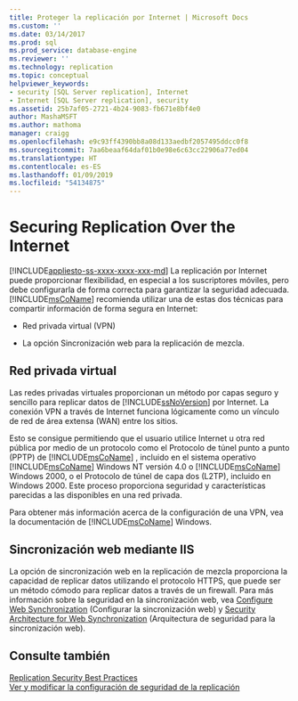 ```yaml
---
title: Proteger la replicación por Internet | Microsoft Docs
ms.custom: ''
ms.date: 03/14/2017
ms.prod: sql
ms.prod_service: database-engine
ms.reviewer: ''
ms.technology: replication
ms.topic: conceptual
helpviewer_keywords:
- security [SQL Server replication], Internet
- Internet [SQL Server replication], security
ms.assetid: 25b7af05-2721-4b24-9083-fb671e8bf4e0
author: MashaMSFT
ms.author: mathoma
manager: craigg
ms.openlocfilehash: e9c93ff4390bb8a08d133aedbf2057495ddcc0f8
ms.sourcegitcommit: 7aa6beaaf64daf01b0e98e6c63cc22906a77ed04
ms.translationtype: HT
ms.contentlocale: es-ES
ms.lasthandoff: 01/09/2019
ms.locfileid: "54134875"
---
```

# <a name="securing-replication-over-the-internet"></a>Securing Replication Over the Internet
[!INCLUDE[appliesto-ss-xxxx-xxxx-xxx-md](../../../includes/appliesto-ss-xxxx-xxxx-xxx-md.md)]
  La replicación por Internet puede proporcionar flexibilidad, en especial a los suscriptores móviles, pero debe configurarla de forma correcta para garantizar la seguridad adecuada. [!INCLUDE[msCoName](../../../includes/msconame-md.md)] recomienda utilizar una de estas dos técnicas para compartir información de forma segura en Internet:  
  
-   Red privada virtual (VPN)  
  
-   La opción Sincronización web para la replicación de mezcla.  
  
## <a name="virtual-private-network"></a>Red privada virtual  
 Las redes privadas virtuales proporcionan un método por capas seguro y sencillo para replicar datos de [!INCLUDE[ssNoVersion](../../../includes/ssnoversion-md.md)] por Internet. La conexión VPN a través de Internet funciona lógicamente como un vínculo de red de área extensa (WAN) entre los sitios.  
  
 Esto se consigue permitiendo que el usuario utilice Internet u otra red pública por medio de un protocolo como el Protocolo de túnel punto a punto (PPTP) de [!INCLUDE[msCoName](../../../includes/msconame-md.md)] , incluido en el sistema operativo [!INCLUDE[msCoName](../../../includes/msconame-md.md)] Windows NT versión 4.0 o [!INCLUDE[msCoName](../../../includes/msconame-md.md)] Windows 2000, o el Protocolo de túnel de capa dos (L2TP), incluido en Windows 2000. Este proceso proporciona seguridad y características parecidas a las disponibles en una red privada.  
  
 Para obtener más información acerca de la configuración de una VPN, vea la documentación de [!INCLUDE[msCoName](../../../includes/msconame-md.md)] Windows.  
  
## <a name="web-synchronization-through-iis"></a>Sincronización web mediante IIS  
 La opción de sincronización web en la replicación de mezcla proporciona la capacidad de replicar datos utilizando el protocolo HTTPS, que puede ser un método cómodo para replicar datos a través de un firewall. Para más información sobre la seguridad en la sincronización web, vea [Configure Web Synchronization](../../../relational-databases/replication/configure-web-synchronization.md) (Configurar la sincronización web) y [Security Architecture for Web Synchronization](../../../relational-databases/replication/security/security-architecture-for-web-synchronization.md) (Arquitectura de seguridad para la sincronización web).  
  
## <a name="see-also"></a>Consulte también  
 [Replication Security Best Practices](../../../relational-databases/replication/security/replication-security-best-practices.md)   
 [Ver y modificar la configuración de seguridad de la replicación](../../../relational-databases/replication/security/view-and-modify-replication-security-settings.md)  
  
  
